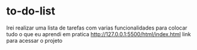 # to-do-list
Irei realizar uma lista de tarefas com varias funcionalidades para colocar tudo o que eu aprendi em pratica
http://127.0.0.1:5500/html/index.html link para acessar o projeto
